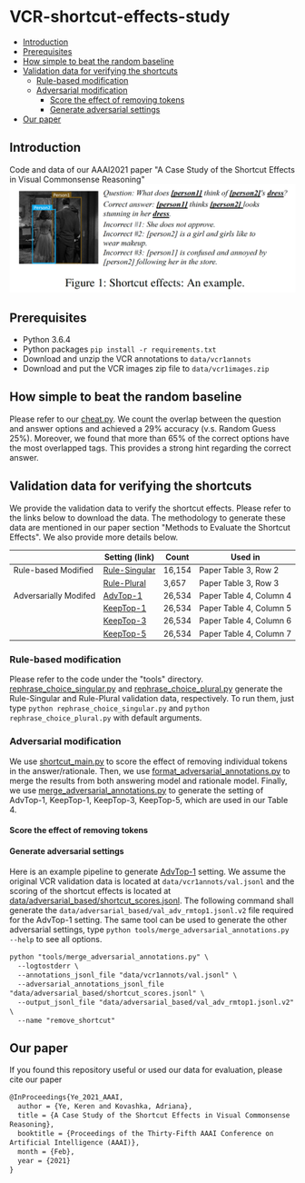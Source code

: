 # VCR-shortcut-effects-study

  * [Introduction](introduction)
  * [Prerequisites](#prerequisites)
  * [How simple to beat the random baseline](#how-simple-to-beat-the-random-baseline)
  * [Validation data for verifying the shortcuts](#validation-data-for-verifying-the-shortcuts)
    -  [Rule-based modification](#rule-based-modification)
    -  [Adversarial modification](#adversarial-modification)
       +  [Score the effect of removing tokens](#score-te-effect-of-removing-tokens)
       +  [Generate adversarial settings](#generate-adversarial-settings)
  * [Our paper](#our-paper)

## Introduction
Code and data of our AAAI2021 paper "A Case Study of the Shortcut Effects in Visual Commonsense Reasoning"
<img src="g3doc/images/concept.png"/>

## Prerequisites

  * Python 3.6.4
  * Python packages ```pip install -r requirements.txt```
  * Download and unzip the VCR annotations to ```data/vcr1annots```
  * Download and put the VCR images zip file to ```data/vcr1images.zip```

## How simple to beat the random baseline
Please refer to our [cheat.py](tools/cheat.py). 
We count the overlap between the question and answer options and achieved a 29% accuracy (v.s. Random Guess 25%).
Moreover, we found that more than 65% of the correct options have the most overlapped tags.
This provides a strong hint regarding the correct answer.

## Validation data for verifying the shortcuts

We provide the validation data to verify the shortcut effects.
Please refer to the links below to download the data.
The methodology to generate these data are mentioned in our paper section "Methods to Evaluate the Shortcut Effects".
We also provide more details below.

|                       | Setting (link)                                             | Count  | Used in                 |
|-----------------------|------------------------------------------------------------|--------|-------------------------|
| Rule-based Modified   | [Rule-Singular](data/rule_based/val_rule_singular.jsonl)   | 16,154 | Paper Table 3, Row 2    |
|                       | [Rule-Plural](data/rule_based/val_rule_plural.jsonl)       | 3,657  | Paper Table 3, Row 3    |
| Adversarially Modifed | [AdvTop-1](data/adversarial_based/val_adv_rmtop1.jsonl)    | 26,534 | Paper Table 4, Column 4 |
|                       | [KeepTop-1](data/adversarial_based/val_adv_keeptop1.jsonl) | 26,534 | Paper Table 4, Column 5 |
|                       | [KeepTop-3](data/adversarial_based/val_adv_keeptop3.jsonl) | 26,534 | Paper Table 4, Column 6 |
|                       | [KeepTop-5](data/adversarial_based/val_adv_keeptop5.jsonl) | 26,534 | Paper Table 4, Column 7 |

### Rule-based modification

Please refer to the code under the "tools" directory. 
[rephrase_choice_singular.py](tools/rephrase_choice_singular.py) and [rephrase_choice_plural.py](tools/rephrase_choice_plural.py) generate the Rule-Singular and Rule-Plural validation data, respectively. To run them, just type ```python rephrase_choice_singular.py``` and ```python rephrase_choice_plural.py``` with default arguments.

### Adversarial modification

We use [shortcut_main.py](modeling/shortcut_main.py) to score the effect of removing individual tokens in the answer/rationale.
Then, we use [format_adversarial_annotations.py](tools/format_adversarial_annotations.py) to merge the results from both answering model and rationale model.
Finally, we use [merge_adversarial_annotations.py](tools/merge_adversarial_annotations.py) to generate the setting of AdvTop-1, KeepTop-1, KeepTop-3, KeepTop-5, which are used in our Table 4.

#### Score the effect of removing tokens


#### Generate adversarial settings
Here is an example pipeline to generate [AdvTop-1](data/adversarial_based/val_adv_rmtop1.jsonl) setting.
We assume the original VCR validation data is located at ```data/vcr1annots/val.jsonl``` and the scoring of the shortcut effects is located at [data/adversarial_based/shortcut_scores.jsonl](data/adversarial_based/shortcut_scores.jsonl). The following command shall generate the ```data/adversarial_based/val_adv_rmtop1.jsonl.v2``` file required for the AdvTop-1 setting. The same tool can be used to generate the other adversarial settings, type ```python tools/merge_adversarial_annotations.py --help``` to see all options.

```
python "tools/merge_adversarial_annotations.py" \
  --logtostderr \
  --annotations_jsonl_file "data/vcr1annots/val.jsonl" \
  --adversarial_annotations_jsonl_file "data/adversarial_based/shortcut_scores.jsonl" \
  --output_jsonl_file "data/adversarial_based/val_adv_rmtop1.jsonl.v2" \
  --name "remove_shortcut"
```

## Our paper
If you found this repository useful or used our data for evaluation, please cite our paper

```
@InProceedings{Ye_2021_AAAI,
  author = {Ye, Keren and Kovashka, Adriana},
  title = {A Case Study of the Shortcut Effects in Visual Commonsense Reasoning},
  booktitle = {Proceedings of the Thirty-Fifth AAAI Conference on Artificial Intelligence (AAAI)},
  month = {Feb},
  year = {2021}
}
```
